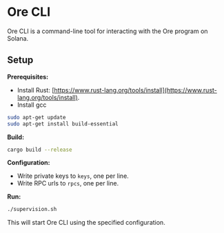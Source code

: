 # Ore CLI

Ore CLI is a command-line tool for interacting with the Ore program on Solana.

## Setup

**Prerequisites:**
- Install Rust: [https://www.rust-lang.org/tools/install](https://www.rust-lang.org/tools/install).
- Install gcc
```sh
sudo apt-get update
sudo apt-get install build-essential
```

**Build:**
```sh
cargo build --release
```

**Configuration:**
- Write private keys to `keys`, one per line.
- Write RPC urls to `rpcs`, one per line.

**Run:**
```sh
./supervision.sh
```

This will start Ore CLI using the specified configuration.

